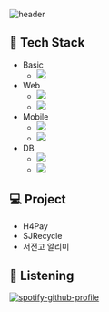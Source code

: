 ![header](https://capsule-render.vercel.app/api?type=waving&color=b9d3ef&text=BrainInAVet&fontColor=24405e&height=200&animation=fadeIn)

## 🧰 Tech Stack
- Basic
  - <a href="https://www.iso.org/standard/74528.html"><img src="https://img.shields.io/badge/C-a8b9cc?style=flat-square&logo=C&logoColor=white"/></a>
- Web
  - <a href="https://nodejs.org/"><img src="https://img.shields.io/badge/Node.js-'339933'?style=flat-square&logo=Node.js&logoColor=white"/></a>
  - <a href="https://spring.io/projects/spring-boot"><img src="https://img.shields.io/badge/Spring Boot-6db33f?style=flat-square&logo=Spring%20Boot&logoColor=white"/></a>
- Mobile
  - <a href="https://flutter.dev/"><img src="https://img.shields.io/badge/Flutter-02569b?style=flat-square&logo=Flutter&logoColor=white"/></a>
  - <a href="https://developer.apple.com/swift/"><img src="https://img.shields.io/badge/Swift-fa7343?style=flat-square&logo=Swift&logoColor=white"/></a>
- DB
  - <a href="https://www.mysql.com/"><img src="https://img.shields.io/badge/MySQL-4479a1?style=flat-square&logo=MySQL&logoColor=white"/></a>
  - <a href="https://www.mongodb.com/"><img src="https://img.shields.io/badge/MongoDB-47a248?style=flat-square&logo=MongoDB&logoColor=white"/></a>

## 💻 Project
- H4Pay
- SJRecycle
- 서전고 알리미

## 🎵 Listening
[![spotify-github-profile](https://spotify-github-profile.vercel.app/api/view?uid=fj5voxedvb6v6y0kxdtzqsbp6&cover_image=true&theme=default)](https://github.com/kittinan/spotify-github-profile)
